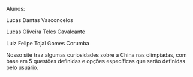 Alunos: 

Lucas Dantas Vasconcelos

Lucas Oliveira Teles Cavalcante

Luiz Felipe Tojal Gomes Corumba

Nosso site traz algumas curiosidades sobre a China nas olimpíadas, com base em 5 questões definidas e opções específicas que serão definidas pelo usuário.
